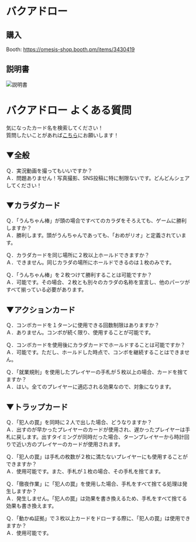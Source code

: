 # バクアドロー

## 購入

Booth: https://omesis-shop.booth.pm/items/3430419

## 説明書
![説明書](https://user-images.githubusercontent.com/37191619/142194427-7738e074-3b92-44cc-bb4e-b0a0a713c7f4.png)

# バクアドロー よくある質問
気になったカード名を検索してください！  
質問したいことがあれば[こちら](https://github.com/omegasisters/bakuadraw/issues)にお願いします！

## ▼全般

Ｑ．実況動画を撮ってもいいですか？  
Ａ．問題ありません！写真撮影、SNS投稿に特に制限ないです。どんどんシェアしてください！

## ▼カラダカード

Ｑ．「うんちゃん棒」が頭の場合ですべてのカラダをそろえても、ゲームに勝利しますか？  
Ａ．勝利します。頭がうんちゃんであっても、「おめがリオ」と定義されています。

Ｑ．カラダカードを同じ場所に２枚以上ホールドできますか？  
Ａ．できません。同じカラダの場所にホールドできるのは１枚のみです。

Ｑ．「うんちゃん棒」を２枚つけて勝利することは可能ですか？  
Ａ．可能です。その場合、２枚とも別々のカラダの名称を宣言し、他のパーツがすべて揃っている必要があります。

## ▼アクションカード

Ｑ．コンボカードを１ターンに使用できる回数制限はありますか？  
Ａ．ありません。コンボが続く限り、使用することが可能です。

Ｑ．コンボカードを使用後にカラダカードでホールドすることは可能ですか？  
Ａ．可能です。ただし、ホールドした時点で、コンボを継続することはできません。

Ｑ．「就業規則」を使用したプレイヤーの手札が５枚以上の場合、カードを捨てますか？  
Ａ．はい。全てのプレイヤーに適応される効果なので、対象になります。

## ▼トラップカード

Ｑ．「犯人の罠」を同時に２人で出した場合、どうなりますか？  
Ａ．出すのが早かったプレイヤーのカードが使用され、遅かったプレイヤーは手札に戻します。出すタイミングが同時だった場合、ターンプレイヤーから時計回りで近い方のプレイヤーのカードが使用されます。

Ｑ．「犯人の罠」は手札の枚数が２枚に満たないプレイヤーにも使用することができますか？  
Ａ．使用可能です。また、手札が１枚の場合、その手札を捨てます。

Ｑ．「徹夜作業」に「犯人の罠」を使用した場合、手札をすべて捨てる処理は発生しますか？  
Ａ．発生しません。「犯人の罠」は効果を書き換えるため、手札をすべて捨てる効果も書き換えます。

Ｑ．「動かぬ証拠」で３枚以上カードをドローする際に、「犯人の罠」は使用できますか？  
Ａ．使用可能です。
